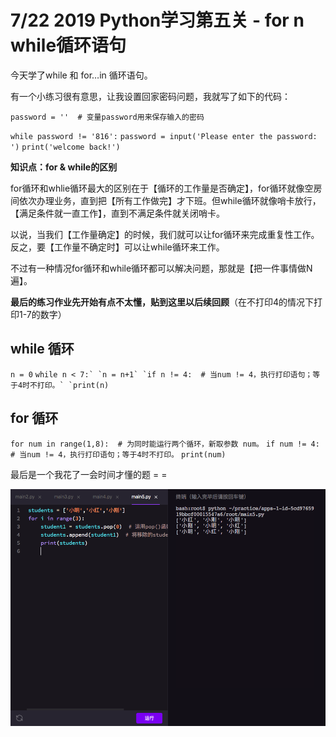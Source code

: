 # 7/22 2019 Python学习第五关 - for n while循环语句

今天学了while 和 for…in 循环语句。

有一个小练习很有意思，让我设置回家密码问题，我就写了如下的代码：

`password = ''  # 变量password用来保存输入的密码`

`while password != '816':`
	`password = input('Please enter the password: ')`
`print('welcome back!')`

**知识点：for & while的区别**

for循环和whlie循环最大的区别在于【循环的工作量是否确定】，for循环就像空房间依次办理业务，直到把【所有工作做完】才下班。但while循环就像哨卡放行，【满足条件就一直工作】，直到不满足条件就关闭哨卡。

以说，当我们【工作量确定】的时候，我们就可以让for循环来完成重复性工作。反之，要【工作量不确定时】可以让while循环来工作。

不过有一种情况for循环和while循环都可以解决问题，那就是【把一件事情做N遍】。





**最后的练习作业先开始有点不太懂，贴到这里以后续回顾**（在不打印4的情况下打印1-7的数字）

## while 循环
`n = 0`
``while n < 7:`
    `n = n+1`
    `if n != 4:  # 当num != 4，执行打印语句；等于4时不打印。`
        `print(n)``

## for 循环
`for num in range(1,8):  # 为同时能运行两个循环，新取参数 num。`
    `if num != 4:  # 当num != 4，执行打印语句；等于4时不打印。`
        `print(num)`

最后是一个我花了一会时间才懂的题 = =

![](https://github.com/meowwding/Markdown-Photos/blob/master/第五关.png)

